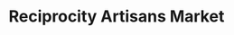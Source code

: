 ---
title: "Reciprocity Artisans Market"
url: /harwich-port/reciprocity-artisans-market/
shop: variety store
---